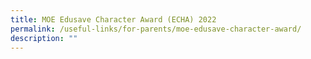 ```yaml
---
title: MOE Edusave Character Award (ECHA) 2022
permalink: /useful-links/for-parents/moe-edusave-character-award/
description: ""
---
```

